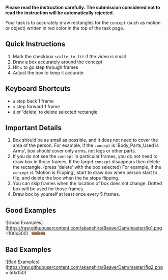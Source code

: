 **Please read the instruction carefully.**
**The submission considered not to read the instruction will be automatically rejected.**</font>

Your task is to accurately draw rectangles for the `concept` (such as motion or object) written in red color in the top of the task page.

## Quick Instructions
1. Mark the checkbox `scalte to fit` if the video is small 
2. Draw a box accurately around the concept
3. Hit `s` to go step through frames
4. Adjust the box to keep it accurate

## Keyboard Shortcuts
- `a` step back 1 frame
- `s` step forward 1 frame
- `d` or 'delete' to delete selected rectangle

## Important Details
1. Box should be as small as possible, and it does not need to cover the area of the person. For example, if the `concept` is 'Body_Parts_Used is Arms', box should cover only arms, not legs or other parts.
2. If you do not see the `concept` in particular frames, you do not need to draw box in those frames. If the target `concept` disappears then delete the rectangle. (press 'delete' with the box selected)
For example, if the `concept` is 'Motion is Flipping', start to draw box when person start to flip, and delete the box when the he stops flipping. 
3. You can skip frames when the location of box does not change. Dotted box will be used for those frames.
4. Draw box by yourself at least once every 5 frames.

## Good Examples
![Good Examples](https://raw.githubusercontent.com/akanehira/BeaverDam/master/fig1.png =100x300)
<img src="https://raw.githubusercontent.com/akanehira/BeaverDam/master/fig1.png" width="48">

## Bad Examples
![Bad Examples](https://raw.githubusercontent.com/akanehira/BeaverDam/master/fig2.png = 50x150)

